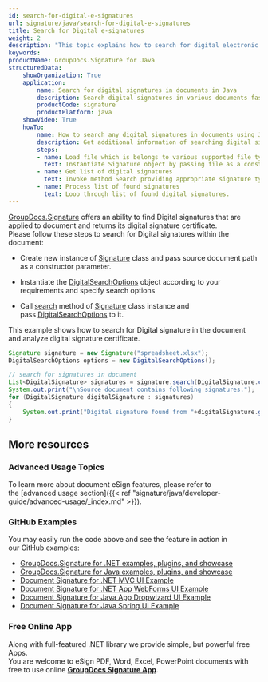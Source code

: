 ```yaml
---
id: search-for-digital-e-signatures
url: signature/java/search-for-digital-e-signatures
title: Search for Digital e-signatures
weight: 2
description: "This topic explains how to search for digital electronic signatures across the documents with GroupDocs.Signature API."
keywords: 
productName: GroupDocs.Signature for Java
structuredData:
    showOrganization: True
    application:    
        name: Search for digital signatures in documents in Java    
        description: Search digital signatures in various documents fast and easily with Java language and GroupDocs.Signature for Java APIs
        productCode: signature
        productPlatform: java 
    showVideo: True
    howTo:
        name: How to search any digital signatures in documents using Java 
        description: Get additional information of searching digital signatures in documents with Java
        steps:
        - name: Load file which is belongs to various supported file types.
          text: Instantiate Signature object by passing file as a constructor parameter. You may provide either file path or file stream. 
        - name: Get list of digital signatures 
          text: Invoke method Search providing appropriate signature type.
        - name: Process list of found signatures
          text: Loop through list of found digital signatures.
---
```

[GroupDocs.Signature](https://products.groupdocs.com/signature/java) offers an ability to find Digital signatures that are applied to document and returns its digital signature certificate.  
Please follow these steps to search for Digital signatures within the document:

*   Create new instance of [Signature](https://apireference.groupdocs.com/java/signature/com.groupdocs.signature/Signature) class and pass source document path as a constructor parameter.
    
*   Instantiate the [DigitalSearchOptions](https://apireference.groupdocs.com/java/signature/com.groupdocs.signature.options.search/DigitalSearchOptions) object according to your requirements and specify search options  
    
*   Call [search](https://apireference.groupdocs.com/java/signature/com.groupdocs.signature/Signature#search(java.lang.Class,%20com.groupdocs.signature.options.search.SearchOptions)) method of [Signature](https://apireference.groupdocs.com/java/signature/com.groupdocs.signature/Signature) class instance and pass [DigitalSearchOptions](https://apireference.groupdocs.com/java/signature/com.groupdocs.signature.options.search/DigitalSearchOptions) to it.
    

This example shows how to search for Digital signature in the document and analyze digital signature certificate.

```java
Signature signature = new Signature("spreadsheet.xlsx");
DigitalSearchOptions options = new DigitalSearchOptions();

// search for signatures in document
List<DigitalSignature> signatures = signature.search(DigitalSignature.class, options);
System.out.print("\nSource document contains following signatures.");
for (DigitalSignature digitalSignature : signatures)
{
    System.out.print("Digital signature found from "+digitalSignature.getSignTime()+" with validation flag "+digitalSignature.isValid()+". Certificate SN "+ digitalSignature.getCertificate().getType());
}
```

## More resources

### Advanced Usage Topics

To learn more about document eSign features, please refer to the [advanced usage section]({{< ref "signature/java/developer-guide/advanced-usage/_index.md" >}}).

### GitHub Examples 

You may easily run the code above and see the feature in action in our GitHub examples:

*   [GroupDocs.Signature for .NET examples, plugins, and showcase](https://github.com/groupdocs-signature/GroupDocs.Signature-for-.NET)    
*   [GroupDocs.Signature for Java examples, plugins, and showcase](https://github.com/groupdocs-signature/GroupDocs.Signature-for-Java)    
*   [Document Signature for .NET MVC UI Example](https://github.com/groupdocs-signature/GroupDocs.Signature-for-.NET-MVC)    
*   [Document Signature for .NET App WebForms UI Example](https://github.com/groupdocs-signature/GroupDocs.Signature-for-.NET-WebForms)    
*   [Document Signature for Java App Dropwizard UI Example](https://github.com/groupdocs-signature/GroupDocs.Signature-for-Java-Dropwizard)   
*   [Document Signature for Java Spring UI Example](https://github.com/groupdocs-signature/GroupDocs.Signature-for-Java-Spring)
    

### Free Online App 

Along with full-featured .NET library we provide simple, but powerful free Apps.  
You are welcome to eSign PDF, Word, Excel, PowerPoint documents with free to use online **[GroupDocs Signature App](https://products.groupdocs.app/signature)**.
